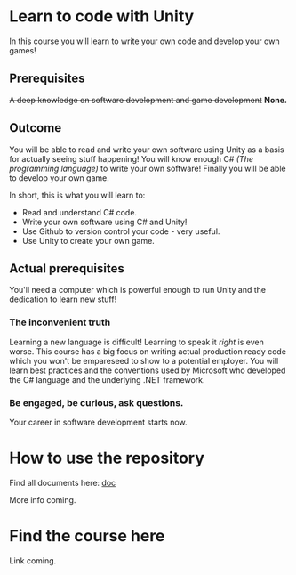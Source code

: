# Learn to code with Unity

In this course you will learn to write your own code and develop your own games!

## Prerequisites

~~A deep knowledge on software development and game development~~ **None.**

## Outcome

You will be able to read and write your own software using Unity as a basis for actually seeing stuff happening! You will know enough C# _(The programming language)_ to write your own software! Finally you will be able to develop your own game.

In short, this is what you will learn to:

- Read and understand C# code.
- Write your own software using C# and Unity!
- Use Github to version control your code - very useful.
- Use Unity to create your own game.

## Actual prerequisites

You'll need a computer which is powerful enough to run Unity and the dedication to learn new stuff!

### **The inconvenient truth**

Learning a new language is difficult! Learning to speak it _right_ is even worse. This course has a big focus on writing actual production ready code which you won't be empareseed to show to a potential employer. You will learn best practices and the conventions used by Microsoft who developed the C# language and the underlying .NET framework.

### Be engaged, be curious, ask questions.

Your career in software development starts now.

# How to use the repository

Find all documents here: [doc](../doc)

More info coming.

# Find the course here

Link coming.
